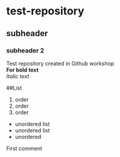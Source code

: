 # test-repository
## subheader
### subheader 2
Test repository created in Github workshop\
**For bold text**\
*Italic text*

##List
1. order
2. order
3. order

- unordered list
-  unordered list
- unordered 

First comment
